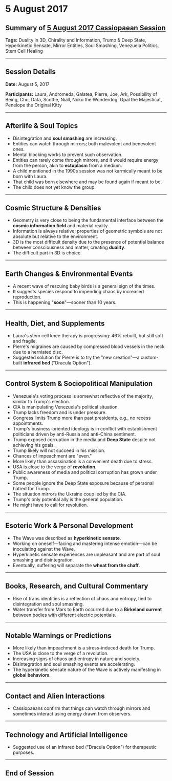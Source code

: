 # 5 August 2017

## Summary of [5 August 2017 Cassiopaean Session](https://cassiopaea.org/forum/threads/session-5-august-2017.44625/#post-727239)

**Tags:** Duality in 3D, Chirality and Information, Trump & Deep State, Hyperkinetic Sensate, Mirror Entities, Soul Smashing, Venezuela Politics, Stem Cell Healing

---

## Session Details

**Date:** August 5, 2017

**Participants:** Laura, Andromeda, Galatea, Pierre, Joe, Ark, Possibility of Being, Chu, Data, Scottie, Niall, Noko the Wonderdog, Opal the Majesticat, Penelope the Original Kitty

---

## Afterlife & Soul Topics

- Disintegration and **soul smashing** are increasing.
- Entities can watch through mirrors; both malevolent and benevolent ones.
- Mental blocking works to prevent such observation.
- Entities can rarely come through mirrors, and it would require energy from the person, akin to **ectoplasm** from a medium.
- A child mentioned in the 1990s session was not karmically meant to be born with Laura.
- That child was born elsewhere and may be found again if meant to be.
- The child does not yet know the group.

---

## Cosmic Structure & Densities

- Geometry is very close to being the fundamental interface between the **cosmic information field** and material reality.
- Information is always relative; properties of geometric symbols are not absolute but relative to the environment.
- 3D is the most difficult density due to the presence of potential balance between consciousness and matter, creating **duality**.
- The difficult part in 3D is choice.

---

## Earth Changes & Environmental Events

- A recent wave of rescuing baby birds is a general sign of the times.
- It suggests species respond to impending chaos by increased reproduction.
- This is happening "**soon**"—sooner than 10 years.

---

## Health, Diet, and Supplements

- Laura's stem cell knee therapy is progressing: 46% rebuilt, but still soft and fragile.
- Pierre's migraines are caused by compressed blood vessels in the neck due to a herniated disc.
- Suggested solution for Pierre is to try the "new creation"—a custom-built **infrared bed** ("Dracula Option").

---

## Control System & Sociopolitical Manipulation

- Venezuela's voting process is somewhat reflective of the majority, similar to Trump's election.
- CIA is manipulating Venezuela's political situation.
- Trump lacks freedom and is under pressure.
- Congress limits Trump more than past presidents, e.g., no recess appointments.
- Trump's business-oriented ideology is in conflict with establishment politicians driven by anti-Russia and anti-China sentiment.
- Trump exposed corruption in the media and **Deep State** despite not achieving his goals.
- Trump likely will not succeed in his mission.
- Chances of impeachment are "even."
- More likely than assassination is a convenient death due to stress.
- USA is close to the verge of **revolution**.
- Public awareness of media and political corruption has grown under Trump.
- Some people ignore the Deep State exposure because of personal hatred for Trump.
- The situation mirrors the Ukraine coup led by the CIA.
- Trump's only potential ally is the general population.
- He might have to call for revolution.

---

## Esoteric Work & Personal Development

- The Wave was described as **hyperkinetic sensate**.
- Working on oneself—facing and mastering intense emotion—can be inoculating against the Wave.
- Hyperkinetic sensate experiences are unpleasant and are part of soul smashing and disintegration.
- Eventually, suffering will separate the **wheat from the chaff**.

---

## Books, Research, and Cultural Commentary

- Rise of trans identities is a reflection of chaos and entropy, tied to disintegration and soul smashing.
- Water transfer from Mars to Earth occurred due to a **Birkeland current** between bodies with different electric potentials.

---

## Notable Warnings or Predictions

- More likely than impeachment is a stress-induced death for Trump.
- The USA is close to the verge of a revolution.
- Increasing signs of chaos and entropy in nature and society.
- Disintegration and soul smashing events are accelerating.
- The hyperkinetic sensate nature of the Wave is actively manifesting in **global behaviors**.

---

## Contact and Alien Interactions

- Cassiopaeans confirm that things can watch through mirrors and sometimes interact using energy drawn from observers.

---

## Technology and Artificial Intelligence

- Suggested use of an infrared bed ("Dracula Option") for therapeutic purposes.

---

## End of Session